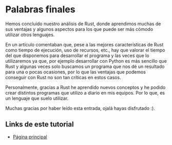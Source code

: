 # Palabras finales

Hemos concluido nuestro análisis de Rust, donde aprendimos muchas de sus ventajas y algunos aspectos para los que puede ser más cómodo utilizar otros lenguajes.

En un artículo comentaban que, pese a las mejores características de Rust como tiempo de ejecución, uso de recursos, etc., hay que valorar el tiempo del que disponemos para desarrollar el programa y las veces que lo utilizaremos ya que, por ejemplo desarrollar con Python es más sencillo que Rust y algunas veces solo buscamos un programa que nos dé un resultado para una o pocas ocasiones, por lo que las ventajas que podemos conseguir con Rust no son tan críticas en estos casos.

Personalmente, gracias a Rust he aprendido nuevos conceptos y he podido crear distintos programas que utilizo a diario en mis equipos. Por lo que, es un lenguaje que suelo utilizar.

Muchas gracias por haber leído esta entrada, ojalá hayas disfrutado :).

## Links de este tutorial

- [Página principal](introduction.html)
